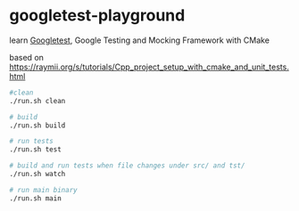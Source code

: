 # googletest-playground

learn [Googletest](https://github.com/google/googletest), Google Testing and Mocking Framework with CMake

based on <https://raymii.org/s/tutorials/Cpp_project_setup_with_cmake_and_unit_tests.html>

```sh
#clean
./run.sh clean

# build
./run.sh build

# run tests
./run.sh test

# build and run tests when file changes under src/ and tst/
./run.sh watch

# run main binary
./run.sh main
```